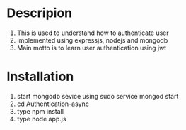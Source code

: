 # Descripion
1. This is used to understand how to authenticate user 
2. Implemented using expressjs, nodejs and mongodb 
3. Main motto is to learn user authentication using jwt
# Installation
1. start mongodb sevice using sudo service mongod start
2. cd Authentication-async
3. type npm install
4. type node app.js


